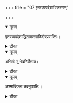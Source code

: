 +++
title = "07 इतरव्यपदेशाधिकरणम्"

+++


<details open><summary>मूलम्</summary>

इतरव्यपदेशाद्धिताकरणादिदोषप्रसक्तिः।
</details>



<details><summary>टीका</summary>

जीवत्वव्यपदेशात्तु हिताकृत्यादिदोषतः । ब्रह्मणः कारणत्वं च न सिद्ध्येदिति चोद्यते ॥ [159]
</details>



<details open><summary>मूलम्</summary>

अधिकं तु भेदनिर्देशात्।
</details>



<details><summary>टीका</summary>

करणधिपस्याधिप इति श्रुत्येह भेदतः । निर्देशेनाधिकं ब्रह्म जीवान्नातोऽत्र दुस्स्थता ॥ [160]
</details>



<details open><summary>मूलम्</summary>

अश्मादिवच्च तदनुपपत्तिः।
</details>



<details><summary>टीका</summary>

अश्मादीनां ब्रह्मभावो यथा नैवोपपद्यते । तथैवाघौघपूर्णस्य जीवस्यापि न युज्यते ॥ [161]
</details>

